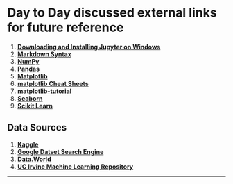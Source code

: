 # Day to Day discussed external links for future reference

1. **[Downloading and Installing Jupyter on Windows](https://medium.com/@anilkumarteegala/getting-started-with-anaconda-and-jupyter-notebook-on-windows-68e68a2a3bbb)**
2. **[Markdown Syntax](https://www.markdownguide.org/cheat-sheet/)**
3. **[NumPy](http://numpy.org/)**
4. **[Pandas](http://pandas.pydata.org/)**
5. **[Matplotlib](http://matplotlib.org/)**
2. **[matplotlib Cheat Sheets](https://github.com/rougier/matplotlib-cheatsheet)**
3. **[matplotlib-tutorial](https://github.com/rougier/matplotlib-tutorial)**
6. **[Seaborn](https://seaborn.pydata.org/)**
7. **[Scikit Learn](http://scikit-learn.org)**

## Data Sources
1. **[Kaggle](https://www.kaggle.com/datasets)**
2. **[Google Datset Search Engine](https://datasetsearch.research.google.com/)**
3. **[Data.World](https://data.world/)**
4. **[UC Irvine Machine Learning Repository](https://archive.ics.uci.edu/ml/index.php)**

***********************************
